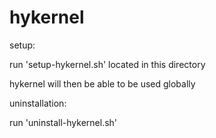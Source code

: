 # hykernel
setup:

run 'setup-hykernel.sh' located in this directory

hykernel will then be able to be used globally



uninstallation:

run 'uninstall-hykernel.sh'
